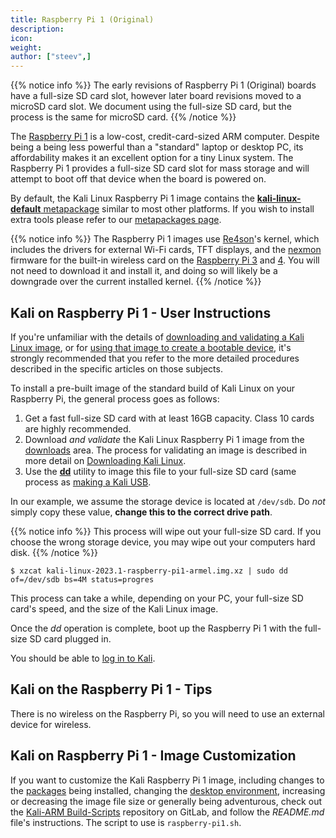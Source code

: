 ```yaml
---
title: Raspberry Pi 1 (Original)
description:
icon:
weight:
author: ["steev",]
---
```


{{% notice info %}}
The early revisions of Raspberry Pi 1 (Original) boards have a full-size SD card slot, however later board revisions moved to a microSD card slot. We document using the full-size SD card, but the process is the same for microSD card.
{{% /notice %}}

The [Raspberry Pi 1](https://raspberrypi.org/) is a low-cost, credit-card-sized ARM computer. Despite being a being less powerful than a "standard" laptop or desktop PC, its affordability makes it an excellent option for a tiny Linux system. The Raspberry Pi 1 provides a full-size SD card slot for mass storage and will attempt to boot off that device when the board is powered on.

By default, the Kali Linux Raspberry Pi 1 image contains the [**kali-linux-default** metapackage](/docs/general-use/metapackages/) similar to most other platforms. If you wish to install extra tools please refer to our [metapackages page](/docs/general-use/metapackages/).

{{% notice info %}}
The Raspberry Pi 1 images use [Re4son](https://twitter.com/re4sonkernel)'s kernel, which includes the drivers for external Wi-Fi cards, TFT displays, and the [nexmon](https://github.com/seemoo-lab/nexmon) firmware for the built-in wireless card on the [Raspberry Pi 3](/docs/arm/raspberry-pi-3/) and [4](/docs/arm/raspberry-pi-4/). You will not need to download it and install it, and doing so will likely be a downgrade over the current installed kernel.
{{% /notice %}}

## Kali on Raspberry Pi 1 - User Instructions

If you're unfamiliar with the details of [downloading and validating a Kali Linux image](/docs/introduction/download-official-kali-linux-images/), or for [using that image to create a bootable device](/docs/usb/live-usb-install-with-windows/), it's strongly recommended that you refer to the more detailed procedures described in the specific articles on those subjects.

To install a pre-built image of the standard build of Kali Linux on your Raspberry Pi, the general process goes as follows:

1. Get a fast full-size SD card with at least 16GB capacity. Class 10 cards are highly recommended.
2. Download _and validate_ the Kali Linux Raspberry Pi 1 image from the [downloads](/get-kali/) area. The process for validating an image is described in more detail on [Downloading Kali Linux](/docs/introduction/download-official-kali-linux-images/).
3. Use the **[dd](https://packages.debian.org/testing/dd)** utility to image this file to your full-size SD card (same process as [making a Kali USB](/docs/usb/live-usb-install-with-windows/).

In our example, we assume the storage device is located at `/dev/sdb`. Do _not_ simply copy these value, **change this to the correct drive path**.

{{% notice info %}}
This process will wipe out your full-size SD card. If you choose the wrong storage device, you may wipe out your computers hard disk.
{{% /notice %}}

```console
$ xzcat kali-linux-2023.1-raspberry-pi1-armel.img.xz | sudo dd of=/dev/sdb bs=4M status=progres
```

This process can take a while, depending on your PC, your full-size SD card's speed, and the size of the Kali Linux image.

Once the _dd_ operation is complete, boot up the Raspberry Pi 1 with the full-size SD card plugged in.

You should be able to [log in to Kali](/docs/introduction/default-credentials/).

## Kali on the Raspberry Pi 1 - Tips

There is no wireless on the Raspberry Pi, so you will need to use an external device for wireless.

## Kali on Raspberry Pi 1 - Image Customization

If you want to customize the Kali Raspberry Pi 1 image, including changes to the [packages](/docs/general-use/metapackages/) being installed, changing the [desktop environment](/docs/general-use/switching-desktop-environments/), increasing or decreasing the image file size or generally being adventurous, check out the [Kali-ARM Build-Scripts](https://gitlab.com/kalilinux/build-scripts/kali-arm) repository on GitLab, and follow the _README.md_ file's instructions. The script to use is `raspberry-pi1.sh`.
